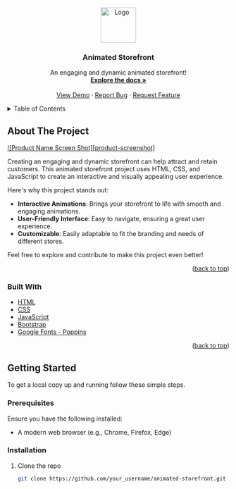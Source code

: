 <!-- Improved compatibility of back to top link: See: https://github.com/othneildrew/Best-README-Template/pull/73 -->
<a id="readme-top"></a>
<!--
*** Thanks for checking out the Best-README-Template. If you have a suggestion
*** that would make this better, please fork the repo and create a pull request
*** or simply open an issue with the tag "enhancement".
*** Don't forget to give the project a star!
*** Thanks again! Now go create something AMAZING! :D
-->



<!-- PROJECT SHIELDS -->
<!--
*** I'm using markdown "reference style" links for readability.
*** Reference links are enclosed in brackets [ ] instead of parentheses ( ).
*** See the bottom of this document for the declaration of the reference variables
*** for contributors-url, forks-url, etc. This is an optional, concise syntax you may use.
*** https://www.markdownguide.org/basic-syntax/#reference-style-links
-->

<!-- PROJECT LOGO -->
<br />
<div align="center">
  <a href="https://github.com/your_username/animated-storefront">
    <img src="images/logo.png" alt="Logo" width="80" height="80">
  </a>

  <h3 align="center">Animated Storefront</h3>

  <p align="center">
    An engaging and dynamic animated storefront!
    <br />
    <a href="https://github.com/your_username/animated-storefront"><strong>Explore the docs »</strong></a>
    <br />
    <br />
    <a href="https://github.com/your_username/animated-storefront">View Demo</a>
    ·
    <a href="https://github.com/your_username/animated-storefront/issues/new?labels=bug&template=bug-report---.md">Report Bug</a>
    ·
    <a href="https://github.com/your_username/animated-storefront/issues/new?labels=enhancement&template=feature-request---.md">Request Feature</a>
  </p>
</div>



<!-- TABLE OF CONTENTS -->
<details>
  <summary>Table of Contents</summary>
  <ol>
    <li>
      <a href="#about-the-project">About The Project</a>
      <ul>
        <li><a href="#built-with">Built With</a></li>
      </ul>
    </li>
    <li>
      <a href="#getting-started">Getting Started</a>
      <ul>
        <li><a href="#prerequisites">Prerequisites</a></li>
        <li><a href="#installation">Installation</a></li>
      </ul>
    </li>
    <li><a href="#usage">Usage</a></li>
    <li><a href="#roadmap">Roadmap</a></li>
    <li><a href="#contributing">Contributing</a></li>
    <li><a href="#license">License</a></li>
    <li><a href="#contact">Contact</a></li>
    <li><a href="#acknowledgments">Acknowledgments</a></li>
  </ol>
</details>



<!-- ABOUT THE PROJECT -->
## About The Project

[![Product Name Screen Shot][product-screenshot]](https://example.com)

Creating an engaging and dynamic storefront can help attract and retain customers. This animated storefront project uses HTML, CSS, and JavaScript to create an interactive and visually appealing user experience.

Here's why this project stands out:
* **Interactive Animations**: Brings your storefront to life with smooth and engaging animations.
* **User-Friendly Interface**: Easy to navigate, ensuring a great user experience.
* **Customizable**: Easily adaptable to fit the branding and needs of different stores.

Feel free to explore and contribute to make this project even better!

<p align="right">(<a href="#readme-top">back to top</a>)</p>



### Built With

* [HTML](https://developer.mozilla.org/en-US/docs/Web/HTML)
* [CSS](https://developer.mozilla.org/en-US/docs/Web/CSS)
* [JavaScript](https://developer.mozilla.org/en-US/docs/Web/JavaScript)
* [Bootstrap](https://getbootstrap.com)
* [Google Fonts - Poppins](https://fonts.google.com/specimen/Poppins)

<p align="right">(<a href="#readme-top">back to top</a>)</p>



<!-- GETTING STARTED -->
## Getting Started

To get a local copy up and running follow these simple steps.

### Prerequisites

Ensure you have the following installed:
* A modern web browser (e.g., Chrome, Firefox, Edge)

### Installation

1. Clone the repo
   ```sh
   git clone https://github.com/your_username/animated-storefront.git
